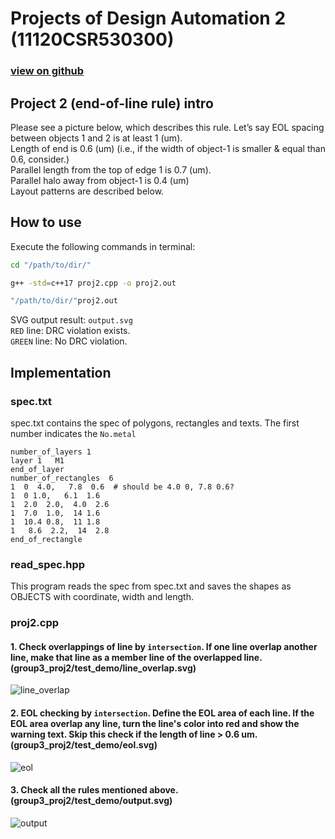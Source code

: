 # Projects of Design Automation 2 (11120CSR530300)  
### [view on github](https://github.com/wesleytw/eda_course_projects/tree/master/proj2/group3_proj2)  
## Project 2 (end-of-line rule) intro
Please see a picture below, which describes this rule. Let’s say
EOL spacing between objects 1 and 2 is at least 1 (um).  
Length of end is 0.6 (um) (i.e., if the width of object-1 is smaller & equal than 0.6, consider.)  
Parallel length from the top of edge 1 is 0.7 (um).  
Parallel halo away from object-1 is 0.4 (um)  
Layout patterns are described below.  


## How to use
Execute the following commands in terminal:
```bash
cd "/path/to/dir/"
```
```bash
g++ -std=c++17 proj2.cpp -o proj2.out 
```
```bash
"/path/to/dir/"proj2.out
```  
SVG output result: ```output.svg```  
```RED``` line: DRC violation exists.  
```GREEN``` line: No DRC violation.

## Implementation  
### spec.txt 
spec.txt contains the spec of polygons, rectangles and texts. 
The first number indicates the ```No.metal```  
```
number_of_layers 1
layer 1   M1
end_of_layer
number_of_rectangles  6
1  0  4.0,   7.8  0.6  # should be 4.0 0, 7.8 0.6?  
1  0 1.0,   6.1  1.6
1  2.0  2.0,  4.0  2.6
1  7.0  1.0,  14 1.6
1  10.4 0.8,  11 1.8
1   8.6  2.2,  14  2.8
end_of_rectangle
```  

### read_spec.hpp  
This program reads the spec from spec.txt and saves the shapes as OBJECTS with coordinate, width and length.  

### proj2.cpp  
#### 1. Check overlappings of line by ```intersection```. If one line overlap another line, make that line as a member line of the overlapped line. (group3_proj2/test_demo/line_overlap.svg)
![line_overlap](https://raw.githubusercontent.com/wesleytw/eda_course_projects/master/proj2/group3_proj2/test_demo/line_overlap.svg)

#### 2. EOL checking by ```intersection```. Define the EOL area of each line. If the EOL area overlap any line, turn the line's color into red and show the warning text. Skip this check if the length of line > 0.6 um. (group3_proj2/test_demo/eol.svg)  
![eol](https://raw.githubusercontent.com/wesleytw/eda_course_projects/master/proj2/group3_proj2/test_demo/eol.svg)

#### 3. Check all the rules mentioned above. (group3_proj2/test_demo/output.svg)
![output](https://raw.githubusercontent.com/wesleytw/eda_course_projects/master/proj2/group3_proj2/output.svg)




